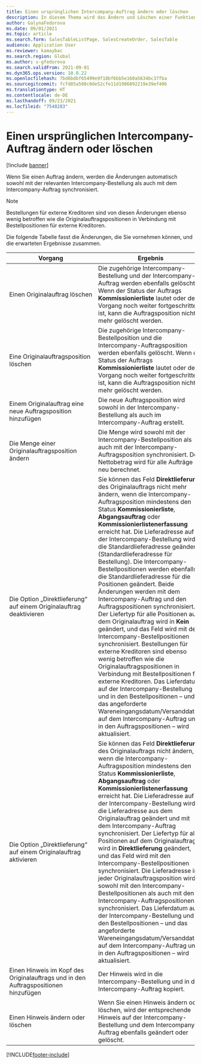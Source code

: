 ```yaml
---
title: Einen ursprünglichen Intercompany-Auftrag ändern oder löschen
description: In diesem Thema wird das Ändern und Löschen einer Funktion für ursprüngliche Aufträge erläutert.
author: GalynaFedorova
ms.date: 09/01/2021
ms.topic: article
ms.search.form: SalesTableListPage, SalesCreateOrder, SalesTable
audience: Application User
ms.reviewer: kamaybac
ms.search.region: Global
ms.author: v-gfedorova
ms.search.validFrom: 2021-09-01
ms.dyn365.ops.version: 10.0.22
ms.openlocfilehash: 7bd6bdbf65499e9f18bf6bb5e160a5634bc37fba
ms.sourcegitcommit: fcfd85a508c0de52cfe11d1986892219e39ef406
ms.translationtype: HT
ms.contentlocale: de-DE
ms.lasthandoff: 09/23/2021
ms.locfileid: "7548283"
---
```

# <a name="change-or-delete-an-original-intercompany-sales-order"></a>Einen ursprünglichen Intercompany-Auftrag ändern oder löschen

[!include [banner](../../includes/banner.md)]

Wenn Sie einen Auftrag ändern, werden die Änderungen automatisch sowohl mit der relevanten Intercompany-Bestellung als auch mit dem Intercompany-Auftrag synchronisiert.

> [!NOTE]
> Bestellungen für externe Kreditoren sind von diesen Änderungen ebenso wenig betroffen wie die Originalauftragspositionen in Verbindung mit Bestellpositionen für externe Kreditoren.

Die folgende Tabelle fasst die Änderungen, die Sie vornehmen können, und die erwarteten Ergebnisse zusammen.

| Vorgang | Ergebnis |
|---|---|
| Einen&nbsp;Originalauftrag&nbsp;löschen | Die zugehörige Intercompany-Bestellung und der Intercompany-Auftrag werden ebenfalls gelöscht. Wenn der Status der Auftrags **Kommissionierliste** lautet oder der Vorgang noch weiter fortgeschritten ist, kann die Auftragsposition nicht mehr gelöscht werden. |
| Eine Originalauftragsposition löschen | Die zugehörige Intercompany-Bestellposition und die Intercompany-Auftragsposition werden ebenfalls gelöscht. Wenn der Status der Auftrags **Kommissionierliste** lautet oder der Vorgang noch weiter fortgeschritten ist, kann die Auftragsposition nicht mehr gelöscht werden. |
| Einem Originalauftrag eine neue Auftragsposition hinzufügen | Die neue Auftragsposition wird sowohl in der Intercompany-Bestellung als auch im Intercompany-Auftrag erstellt. |
| Die Menge einer Originalauftragsposition ändern | Die Menge wird sowohl mit der Intercompany-Bestellposition als auch mit der Intercompany-Auftragsposition synchronisiert. Der Nettobetrag wird für alle Aufträge neu berechnet. |
| Die Option „Direktlieferung“ auf einem Originalauftrag deaktivieren | Sie können das Feld **Direktlieferung** des Originalauftrags nicht mehr ändern, wenn die Intercompany-Auftragsposition mindestens den Status **Kommissionierliste**, **Abgangsauftrag** oder **Kommissionierlistenerfassung** erreicht hat. Die Lieferadresse auf der Intercompany-Bestellung wird in die Standardlieferadresse geändert (Standardlieferadresse für Bestellung). Die Intercompany-Bestellpositionen werden ebenfalls in die Standardlieferadresse für die Positionen geändert. Beide Änderungen werden mit dem Intercompany-Auftrag und den Auftragspositionen synchronisiert. Der Liefertyp für alle Positionen auf dem Originalauftrag wird in **Kein** geändert, und das Feld wird mit den Intercompany-Bestellpositionen synchronisiert. Bestellungen für externe Kreditoren sind ebenso wenig betroffen wie die Originalauftragspositionen in Verbindung mit Bestellpositionen für externe Kreditoren. Das Lieferdatum auf der Intercompany-Bestellung und in den Bestellpositionen – und das angeforderte Wareneingangsdatum/Versanddatum auf dem Intercompany-Auftrag und in den Auftragspositionen – wird aktualisiert. |
| Die Option „Direktlieferung“ auf einem Originalauftrag aktivieren | Sie können das Feld **Direktlieferung** des Originalauftrags nicht ändern, wenn die Intercompany-Auftragsposition mindestens den Status **Kommissionierliste**, **Abgangsauftrag** oder **Kommissionierlistenerfassung** erreicht hat. Die Lieferadresse auf der Intercompany-Bestellung wird in die Lieferadresse aus dem Originalauftrag geändert und mit dem Intercompany-Auftrag synchronisiert. Der Liefertyp für alle Positionen auf dem Originalauftrag wird in **Direktlieferung** geändert, und das Feld wird mit den Intercompany-Bestellpositionen synchronisiert. Die Lieferadresse in jeder Originalauftragsposition wird sowohl mit den Intercompany-Bestellpositionen als auch mit den Intercompany-Auftragspositionen synchronisiert. Das Lieferdatum auf der Intercompany-Bestellung und in den Bestellpositionen – und das angeforderte Wareneingangsdatum/Versanddatum auf dem Intercompany-Auftrag und in den Auftragspositionen – wird aktualisiert. |
| Einen Hinweis im Kopf des Originalauftrags und in den Auftragspositionen hinzufügen | Der Hinweis wird in die Intercompany-Bestellung und in den Intercompany-Auftrag kopiert. |
| Einen Hinweis ändern oder löschen | Wenn Sie einen Hinweis ändern oder löschen, wird der entsprechende Hinweis auf der Intercompany-Bestellung und dem Intercompany-Auftrag ebenfalls geändert oder gelöscht. |

[!INCLUDE[footer-include](../../includes/footer-banner.md)]
